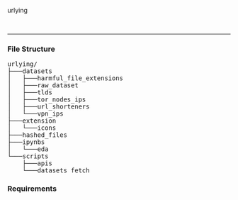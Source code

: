 urlying

<br>
<hr>
<h3> File Structure</h3>
<pre>
urlying/
├───datasets
│   ├───harmful_file_extensions
│   ├───raw_dataset
│   ├───tlds
│   ├───tor_nodes_ips
│   ├───url_shorteners
│   └───vpn_ips
├───extension
│   └───icons
├───hashed_files
├───ipynbs
│   └───eda
└───scripts
    ├───apis
    └───datasets_fetch
</pre>

<h3>Requirements</h3>